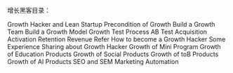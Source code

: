 增长黑客目录：

Growth Hacker and Lean Startup
Precondition of Growth
Build a Growth Team
Build a Growth Model
Growth Test Process
AB Test
Acquisition
Activation
Retention
Revenue
Refer
How to become a Growth Hacker
Some Experience Sharing about Growth Hacker
Growth of Mini Program
Growth of Education Products
Growth of Social Products
Growth of toB Products
Growth of AI Products
SEO and SEM
Marketing Automation